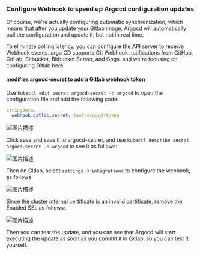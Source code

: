 ### Configure Webhook to speed up Argocd configuration updates

Of course, we're actually configuring automatic synchronization, which means that after you update your Gitlab image, Argocd will automatically pull the configuration and update it, but not in real time.

To eliminate polling latency, you can configure the API server to receive Webhook events. argo CD supports Git Webhook notifications from GitHub, GitLab, Bitbucket, Bitbucket Server, and Gogs, and we're focusing on configuring Gitlab here.

#### modifies argocd-secret to add a Gitlab webhook token

Use `kubectl edit secret argocd-secret -n argocd` to open the configuration file and add the following code:

```yaml
stringData.
  webhook.gitlab.secret: test-argocd-token
```

![图片描述](https://doc.shiyanlou.com/courses/10022/2123746/40b0380d09f1dd0e28f70fa4b35660a6-0/wm)

Click save and save it to argocd-secret, and use `kubectl describe secret argocd-secret -n argocd` to see it as follows:

![图片描述](https://doc.shiyanlou.com/courses/10022/2123746/10c2d8fd358048c24388722d22dbd8a8-0/wm)

Then on Gitlab, select `settings` -> `integrations` to configure the webhook, as follows

![图片描述](https://doc.shiyanlou.com/courses/10022/2123746/ccb06642c6fb17045ef9ff02166ef5d9-0/wm)

Since the cluster internal certificate is an invalid certificate, remove the Enabled SSL as follows:

![图片描述](https://doc.shiyanlou.com/courses/10022/2123746/0b74e8f04847aeb79f549671646967e2-0/wm)

Then you can test the update, and you can see that Argocd will start executing the update as soon as you commit it in Gitlab, so you can test it yourself.
